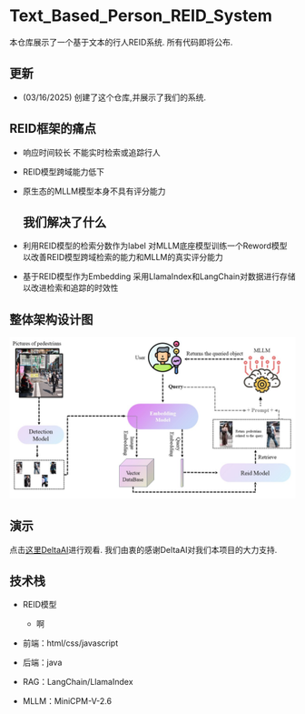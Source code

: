# Text_Based_Person_REID_System
本仓库展示了一个基于文本的行人REID系统. 所有代码即将公布. 

## 更新
- (03/16/2025) 创建了这个仓库,并展示了我们的系统.

## REID框架的痛点
- 响应时间较长 不能实时检索或追踪行人
- REID模型跨域能力低下
- 原生态的MLLM模型本身不具有评分能力

  ## 我们解决了什么
- 利用REID模型的检索分数作为label 对MLLM底座模型训练一个Reword模型 以改善REID模型跨域检索的能力和MLLM的真实评分能力
- 基于REID模型作为Embedding 采用LlamaIndex和LangChain对数据进行存储 以改进检索和追踪的时效性

## 整体架构设计图
![](RAG_reid.jpg)

## 演示

点击[这里DeltaAI](http://deltaai.top/)进行观看. 我们由衷的感谢DeltaAI对我们本项目的大力支持.

## 技术栈
- REID模型
  - 啊

- 前端：html/css/javascript

- 后端：java

- RAG：LangChain/LlamaIndex

- MLLM：MiniCPM-V-2.6

